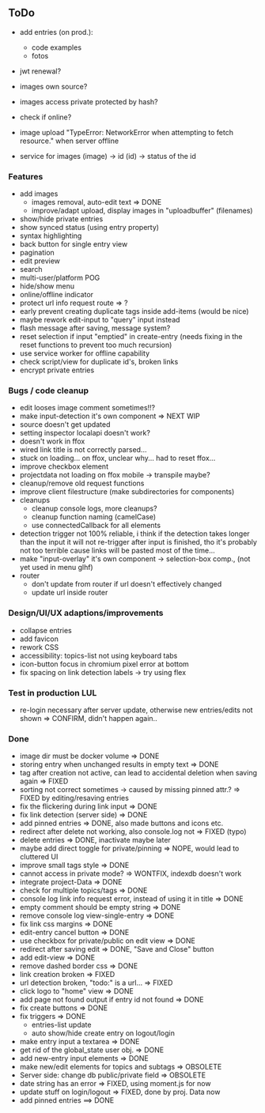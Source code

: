 ## ToDo

* add entries (on prod.):
  - code examples
  - fotos
* jwt renewal?
* images own source?
* images access private protected by hash?
* check if online?
* image upload "TypeError: NetworkError when attempting to fetch resource."
  when server offline

* service for images
  (image) -> id
  (id) -> status of the id

### Features

* add images
  - images removal, auto-edit text => DONE
  - improve/adapt upload, display images in "uploadbuffer" (filenames)
* show/hide private entries
* show synced status (using entry property)
* syntax highlighting
* back button for single entry view
* pagination
* edit preview
* search
* multi-user/platform POG
* hide/show menu
* online/offline indicator
* protect url info request route => ?
* early prevent creating duplicate tags inside add-items (would be nice)
* maybe rework edit-input to "query" input instead
* flash message after saving, message system?
* reset selection if input "emptied" in create-entry
  (needs fixing in the reset functions to prevent too much recursion)
* use service worker for offline capability
* check script/view for duplicate id's, broken links
* encrypt private entries

### Bugs / code cleanup

* edit looses image comment sometimes!!?
* make input-detection it's own component => NEXT WIP
* source doesn't get updated
* setting inspector localapi doesn't work?
* doesn't work in ffox
* wired link title is not correctly parsed...
* stuck on loading... on ffox, unclear why... had to reset ffox...
* improve checkbox element
* projectdata not loading on ffox mobile -> transpile maybe?
* cleanup/remove old request functions
* improve client filestructure (make subdirectories for components)
* cleanups
  - cleanup console logs, more cleanups?
  - cleanup function naming (camelCase)
  - use connectedCallback for all elements
* detection trigger not 100% reliable, i think if the detection takes
  longer than the input it will not re-trigger after input is finished,
  tho it's probably not too terrible cause links will be pasted most of
  the time...
* make "input-overlay" it's own component -> selection-box comp.,
  (not yet used in menu glhf)
* router
  - don't update from router if url doesn't effectively changed
  - update url inside router

### Design/UI/UX adaptions/improvements

* collapse entries
* add favicon
* rework CSS
* accessibility: topics-list not using keyboard tabs
* icon-button focus in chromium pixel error at bottom
* fix spacing on link detection labels -> try using flex

### Test in production LUL

* re-login necessary after server update,
  otherwise new entries/edits not shown => CONFIRM, didn't happen again..

### Done

* image dir must be docker volume => DONE
* storing entry when unchanged results in empty text => DONE
* tag after creation not active, can lead to accidental deletion
  when saving again => FIXED
* sorting not correct sometimes
  -> caused by missing pinned attr.?
  => FIXED by editing/resaving entries
* fix the flickering during link input => DONE
* fix link detection (server side) => DONE
* add pinned entries => DONE, also made buttons and icons etc.
* redirect after delete not working, also console.log not => FIXED (typo)
* delete entries => DONE, inactivate maybe later
* maybe add direct toggle for private/pinning => NOPE, would lead to
  cluttered UI
* improve small tags style => DONE
* cannot access in private mode? => WONTFIX, indexdb doesn't work
* integrate project-Data => DONE
* check for multiple topics/tags => DONE
* console log link info request error, instead of using it in title => DONE
* empty comment should be empty string => DONE
* remove console log view-single-entry => DONE
* fix link css margins => DONE
* edit-entry cancel button => DONE
* use checkbox for private/public on edit view => DONE
* redirect after saving edit => DONE, "Save and Close" button
* add edit-view => DONE
* remove dashed border css => DONE
* link creation broken => FIXED
* url detection broken, "todo:" is a url... => FIXED
* click logo to "home" view => DONE
* add page not found output if entry id not found => DONE
* fix create buttons => DONE
* fix triggers => DONE
  - entries-list update
  - auto show/hide create entry on logout/login
* make entry input a textarea => DONE
* get rid of the global_state user obj. => DONE
* add new-entry input elements => DONE
* make new/edit elements for topics and subtags => OBSOLETE
* Server side: change db public/private field => OBSOLETE
* date string has an error => FIXED, using moment.js for now
* update stuff on login/logout => FIXED, done by proj. Data now
* add pinned entries ==> DONE
